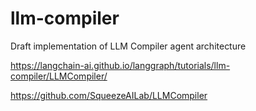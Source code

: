 # llm-compiler

Draft implementation of LLM Compiler agent architecture

https://langchain-ai.github.io/langgraph/tutorials/llm-compiler/LLMCompiler/

https://github.com/SqueezeAILab/LLMCompiler
